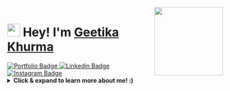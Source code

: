 <img align="right" src="https://giphy.com/static/img/zoomies-small.gif" height="160px" width="auto">

<h1 align="left"><img src="https://github.com/geetikakhurma/geetikakhurma/blob/main/wave.gif" width="30px"><strong> Hey! I'm <a href="https://geetikakhurma.netlify.app/">Geetika Khurma</a></strong>
</h1>

<a target="_blank" href="https://geetikakhurma.netlify.app/">
<img src="https://img.shields.io/badge/-Portfolio-141414?style=for-the-badge&logo=Bitrise&logoColor=white&link=https://geetikakhurma.netlify.app/" alt="Portfolio Badge">
</a>
<a target="_blank" href="https://www.linkedin.com/in/geetika-khurma-427214160/">
<img src="https://img.shields.io/badge/-Linkedin-blue?style=for-the-badge&logo=Linkedin&logoColor=white&link=https://www.linkedin.com/in/geetika-khurma-427214160/" alt="Linkedin Badge">
</a>
<a target="_blank" href="https://www.instagram.com/geetika.khurma/">
<img src="https://img.shields.io/badge/-Instagram-E1306C?style=for-the-badge&logo=Instagram&logoColor=white&link=https://www.instagram.com/geetika.khurma/" alt="Instagram Badge">
</a>

 <details>
    <summary>
    <strong>Click & expand to learn more about me! :)</strong>
    </summary>

```javascript
  

const details = {
  fullName: 'Geetika Khurma',
  availableForHire: true,
  education: "UnderGraduate",
  degree: "Computer Science Engineering",
  codesIn: [ "React","Javascript", "Java", "HTML", "CSS"],
  values: ["Good UI/UX", "Performance", "Product Focus"],
  enjoys: ['Reading Books, Spirituality & Yoga, 'Working Out', 'Cooking & Baking', 'Art'],
  portfolioLink: 'https://geetikakhurma.netlify.app/',
  username: 'geetikakhurma'
}

(function fullTimePositionAvailable(hire) {
if (lookingToHire && hire === 'geetika') {
    status = 200;
    return 'Success';
  } 
  else throw new Error('You should hire @geetika')
})(geetikakhurma.username));

```

Fun fact:
```javascript
// Which came first: the chicken or the egg?

console.log(["🥚", "🐣", "🐥", "🐔"].sort())
Output: ["🐔", "🐣", "🐥", "🥚"];
```

  </details>



<!--
**geetika.khurma/geetika** is a ✨ _special_ ✨ repository because its `README.md` (this file) appears on your GitHub profile.--!>
